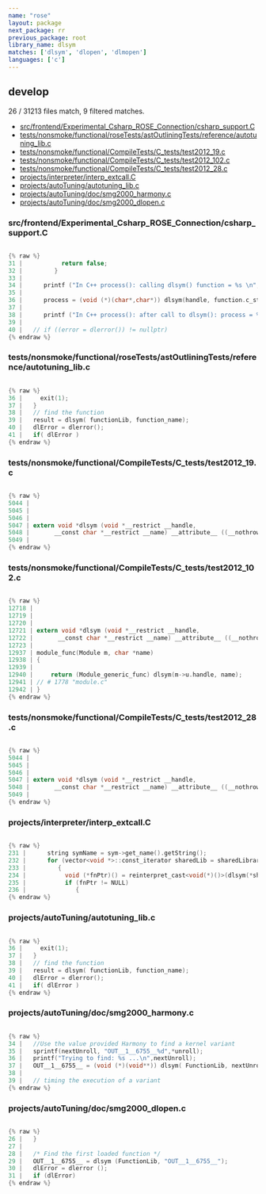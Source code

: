 ```yaml
---
name: "rose"
layout: package
next_package: rr
previous_package: root
library_name: dlsym
matches: ['dlsym', 'dlopen', 'dlmopen']
languages: ['c']
---
```

## develop
26 / 31213 files match, 9 filtered matches.

 - [src/frontend/Experimental_Csharp_ROSE_Connection/csharp_support.C](#srcfrontendexperimental_csharp_rose_connectioncsharp_supportc)
 - [tests/nonsmoke/functional/roseTests/astOutliningTests/reference/autotuning_lib.c](#testsnonsmokefunctionalrosetestsastoutliningtestsreferenceautotuning_libc)
 - [tests/nonsmoke/functional/CompileTests/C_tests/test2012_19.c](#testsnonsmokefunctionalcompiletestsc_teststest2012_19c)
 - [tests/nonsmoke/functional/CompileTests/C_tests/test2012_102.c](#testsnonsmokefunctionalcompiletestsc_teststest2012_102c)
 - [tests/nonsmoke/functional/CompileTests/C_tests/test2012_28.c](#testsnonsmokefunctionalcompiletestsc_teststest2012_28c)
 - [projects/interpreter/interp_extcall.C](#projectsinterpreterinterp_extcallc)
 - [projects/autoTuning/autotuning_lib.c](#projectsautotuningautotuning_libc)
 - [projects/autoTuning/doc/smg2000_harmony.c](#projectsautotuningdocsmg2000_harmonyc)
 - [projects/autoTuning/doc/smg2000_dlopen.c](#projectsautotuningdocsmg2000_dlopenc)

### src/frontend/Experimental_Csharp_ROSE_Connection/csharp_support.C

```c

{% raw %}
31 |           return false;
32 |         }
33 | 
34 |      printf ("In C++ process(): calling dlsym() function = %s \n",function.c_str());
35 | 
36 |      process = (void (*)(char*,char*)) dlsym(handle, function.c_str());
37 | 
38 |      printf ("In C++ process(): after call to dlsym(): process = %p \n",process);
39 | 
40 |   // if ((error = dlerror()) != nullptr)
{% endraw %}

```
### tests/nonsmoke/functional/roseTests/astOutliningTests/reference/autotuning_lib.c

```c

{% raw %}
36 |     exit(1);
37 |   }
38 |   // find the function
39 |   result = dlsym( functionLib, function_name);
40 |   dlError = dlerror();
41 |   if( dlError )
{% endraw %}

```
### tests/nonsmoke/functional/CompileTests/C_tests/test2012_19.c

```c

{% raw %}
5044 | 
5045 | 
5046 | 
5047 | extern void *dlsym (void *__restrict __handle,
5048 |       __const char *__restrict __name) __attribute__ ((__nothrow__)) __attribute__ ((__nonnull__ (2)));
5049 | 
{% endraw %}

```
### tests/nonsmoke/functional/CompileTests/C_tests/test2012_102.c

```c

{% raw %}
12718 | 
12719 | 
12720 | 
12721 | extern void *dlsym (void *__restrict __handle,
12722 |       __const char *__restrict __name) __attribute__ ((__nothrow__)) __attribute__ ((__nonnull__ (2)));
12723 | 
12937 | module_func(Module m, char *name)
12938 | {
12939 | 
12940 |     return (Module_generic_func) dlsym(m->u.handle, name);
12941 | // # 1778 "module.c"
12942 | }
{% endraw %}

```
### tests/nonsmoke/functional/CompileTests/C_tests/test2012_28.c

```c

{% raw %}
5044 | 
5045 | 
5046 | 
5047 | extern void *dlsym (void *__restrict __handle,
5048 |       __const char *__restrict __name) __attribute__ ((__nothrow__)) __attribute__ ((__nonnull__ (2)));
5049 | 
{% endraw %}

```
### projects/interpreter/interp_extcall.C

```c

{% raw %}
231 |      string symName = sym->get_name().getString();
232 |      for (vector<void *>::const_iterator sharedLib = sharedLibraries.begin(); sharedLib != sharedLibraries.end(); ++sharedLib)
233 |         {
234 |           void (*fnPtr)() = reinterpret_cast<void(*)()>(dlsym(*sharedLib, symName.c_str()));
235 |           if (fnPtr != NULL)
236 |              {
{% endraw %}

```
### projects/autoTuning/autotuning_lib.c

```c

{% raw %}
36 |     exit(1);
37 |   }
38 |   // find the function
39 |   result = dlsym( functionLib, function_name);
40 |   dlError = dlerror();
41 |   if( dlError )
{% endraw %}

```
### projects/autoTuning/doc/smg2000_harmony.c

```c

{% raw %}
34 |   //Use the value provided Harmony to find a kernel variant
35 |   sprintf(nextUnroll, "OUT__1__6755__%d",*unroll);
36 |   printf("Trying to find: %s ...\n",nextUnroll);
37 |   OUT__1__6755__ = (void (*)(void**)) dlsym( FunctionLib, nextUnroll);
38 | 
39 |   // timing the execution of a variant
{% endraw %}

```
### projects/autoTuning/doc/smg2000_dlopen.c

```c

{% raw %}
26 |   }
27 | 
28 |   /* Find the first loaded function */
29 |   OUT__1__6755__ = dlsym (FunctionLib, "OUT__1__6755__");
30 |   dlError = dlerror ();
31 |   if (dlError)
{% endraw %}

```